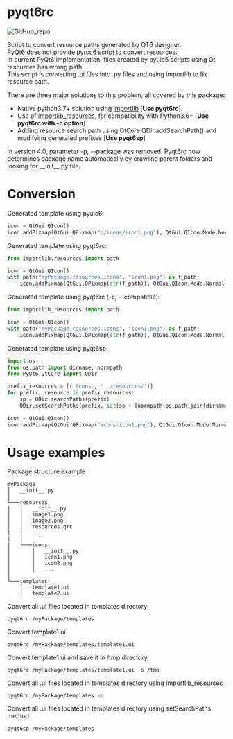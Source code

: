 # pyqt6rc

![GitHub_repo](https://img.shields.io/github/license/domarm-comat/pyqt6rc?style=for-the-badge)

Script to convert resource paths generated by QT6 designer.  
PyQt6 does not provide pyrcc6 script to convert resources.  
In current PyQt6 implementation, files created by pyuic6 scripts using Qt resources has wrong path.   
This script is converting .ui files into .py files and using importlib to fix resource path.

There are three major solutions to this problem, all covered by this package:
* Native python3.7+ solution using [importlib](https://docs.python.org/3/library/importlib.html#module-importlib.resources) [**Use pyqt6rc**].
* Use of [importlib_resources](https://importlib-resources.readthedocs.io/en/latest/), for compatibility with Python3.6+ [**Use pyqt6rc with -c option**]
* Adding resource search path using QtCore.QDir.addSearchPath() and modifying generated prefixes [**Use pyqt6sp**]

In version 4.0, parameter -p, --package was removed.
Pyqt6rc now determines package name automatically by crawling parent folders and looking for \_\_init\_\_.py file.

# Conversion #

Generated template using pyuic6:
```python
icon = QtGui.QIcon()
icon.addPixmap(QtGui.QPixmap(":/icons/icon1.png"), QtGui.QIcon.Mode.Normal, QtGui.QIcon.State.Off)
```

Generated template using pyqt6rc:
```python
from importlib.resources import path

icon = QtGui.QIcon()
with path("myPackage.resources.icons", "icon1.png") as f_path:
    icon.addPixmap(QtGui.QPixmap(str(f_path)), QtGui.QIcon.Mode.Normal, QtGui.QIcon.State.Off)
```

Generated template using pyqt6rc (-c, --compatible):
```python
from importlib_resources import path

icon = QtGui.QIcon()
with path("myPackage.resources.icons", "icon1.png") as f_path:
    icon.addPixmap(QtGui.QPixmap(str(f_path)), QtGui.QIcon.Mode.Normal, QtGui.QIcon.State.Off)
```

Generated template using pyqt6sp:
```python
import os
from os.path import dirname, normpath
from PyQt6.QtCore import QDir

prefix_resources = [('icons', '../resources/')]
for prefix, resource in prefix_resources:
    sp = QDir.searchPaths(prefix)
    QDir.setSearchPaths(prefix, set(sp + [normpath(os.path.join(dirname(__file__), resource))]))

icon = QtGui.QIcon()
icon.addPixmap(QtGui.QPixmap("icons:icon1.png"), QtGui.QIcon.Mode.Normal, QtGui.QIcon.State.Off)
```

# Usage examples #

Package structure example
```
myPackage
│   __init__.py    
│
└───resources
|   |   __init__.py
│   │   image1.png
│   │   image2.png
│   │   resources.qrc
|   |   ...
|   |
|   └───icons
│       │   __init__.py
│       │   icon1.png
│       │   icon2.png
│       │   ...
│   
└───templates
    │   template1.ui
    │   template2.ui
```

Convert all .ui files located in templates directory
```shell
pyqt6rc /myPackage/templates
```

Convert template1.ui
```shell
pyqt6rc /myPackage/templates/template1.ui
```

Convert template1.ui and save it in /tmp directory
```shell
pyqt6rc /myPackage/templates/template1.ui -o /tmp
```

Convert all .ui files located in templates directory using importlib_resources
```shell
pyqt6rc /myPackage/templates -c
```

Convert all .ui files located in templates directory using setSearchPaths method
```shell
pyqt6sp /myPackage/templates
```